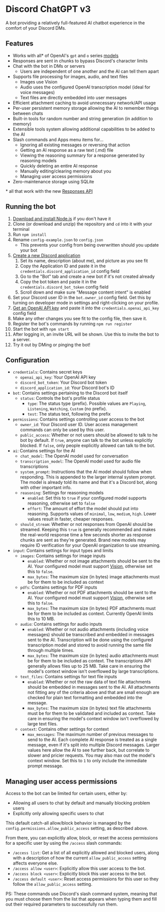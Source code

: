# Discord ChatGPT v3
A bot providing a relatively full-featured AI chatbot experience in the comfort of your Discord DMs.

## Features
- Works with all* of OpenAI's `gpt` and `o` series [models](https://platform.openai.com/docs/models)
- Responses are sent in chunks to bypass Discord's character limits
- Chat with the bot in DMs or servers
  - Users are independent of one another and the AI can tell them apart
- Supports file processing for images, audio, and text files
  - Images use Vision
  - Audio uses the configured OpenAI transcription model (ideal for voice messages)
  - Text files are directly embedded into user messages
- Efficient attachment caching to avoid unnecessary network/API usage
- Per-user persistent memory storage allowing the AI to remember things between chats
- Built-in tools for random number and string generation (in addition to memory)
- Extensible tools system allowing additional capabilities to be added to the AI
- Slash commands and Apps menu items for...
  - Ignoring all existing messages or reversing that action
  - Getting an AI response as a raw text (.md) file
  - Viewing the reasoning summary for a response generated by reasoning models
  - Quickly deleting an entire AI response
  - Manually editing/clearing memory about you
  - Managing user access permissions
- Zero-maintenance storage using SQLite

\* all that work with the new [Responses API](https://platform.openai.com/docs/api-reference/responses/create)

## Running the bot
1. [Download and install Node.js](https://nodejs.org/en/download/) if you don't have it
2. Clone (or download and unzip) the repository and `cd` into it with your terminal
3. Run `npm install`
4. Rename `config-example.json` to `config.json`
    * This prevents your config from being overwritten should you update your bot
5. [Create a new Discord application](https://discord.com/developers/applications)
    1. Set its name, description (about me), and picture as you see fit
    2. Copy the Application ID and paste it in the `credentials.discord_application_id` config field
    3. Go to the "Bot" tab and create a new bot if it's not created already
    4. Copy the bot token and paste it in the `credentials.discord_bot_token` config field
    5. Scroll down and make sure "Message content intent" is enabled
6. Set your Discord user ID in the `bot.owner_id` config field. Get this by turning on developer mode in settings and right-clicking on your profile.
7. [Get an OpenAI API key](https://platform.openai.com/account/api-keys) and paste it into the `credentials.openai_api_key` config field
8.  Make any other changes you see fit to the config file, then save it.
9.  Register the bot's commands by running `npm run register`
10. Start the bot with `npm start`
11. After logging in, an invite URL will be shown. Use this to invite the bot to a server.
12. Try it out by DMing or pinging the bot!

## Configuration
- `credentials`: Contains secret keys
  - `openai_api_key`: Your OpenAI API key
  - `discord_bot_token`: Your Discord bot token
  - `discord_application_id`: Your Discord bot's ID
- `bot`: Contains settings pertaining to the Discord bot itself
  - `status`: Controls the bot's profile status
    - `type`: The status type (prefix). Possible values are `Playing`, `Listening`, `Watching`, `Custom` (no prefix).
    - `test`: The status text, following the prefix
- `permissions`: Contains settings controlling user access to the bot
  - `owner_id`: Your Discord user ID. User access management commands can only be used by this user.
  - `public_access`: Whether or not users should be allowed to talk to he bot by default. If `true`, anyone can talk to the bot unless explicitly blocked. If `false`, only people explicitly allowed can talk to the bot.
- `ai`: Contains settings for the AI
  - `chat_model`: The OpenAI model used for conversation
  - `transcription_model`: The OpenAI model used for audio file transcriptions
  - `system_prompt`: Instructions that the AI model should follow when responding. This is appended to the larger internal system prompt. The model is already told its name and that it's a Discord bot, along with other important info.
  - `reasoning`: Settings for reasoning models
    - `enabled`: Set this to `true` if your configured model supports reasoning, otherwise set to `false`
    - `effort`: The amount of effort the model should put into reasoning. Supports values of `minimal`, `low`, `medium`, `high`. Lower values result in faster, cheaper responses.
  - `should_stream`: Whether or not responses from OpenAI should be streamed. Keeping this `true` is generally recommended and makes the real-world response time a few seconds shorter as response chunks are sent as they're generated. Brand new models may require ID verification for your OpenAI organization to use streaming.
- `input`: Contains settings for input types and limits
  - `images`: Contains settings for image inputs
    - `enabled`: Whether or not image attachments should be sent to the AI. Your configured model must support [Vision](https://platform.openai.com/docs/guides/images-vision?api-mode=responses#analyze-images), otherwise set this to `false`.
    - `max_bytes`: The maximum size (in bytes) image attachments must be for them to be included as context
  - `pdfs`: Contains settings for PDF inputs
    - `enabled`: Whether or not PDF attachments should be sent to the AI. Your configured model must support [Vision](https://platform.openai.com/docs/guides/images-vision?api-mode=responses#analyze-images), otherwise set this to `false`.
    - `max_bytes`: The maximum size (in bytes) PDF attachments must be for them to be included as context. Currently OpenAI limits this to 10 MB.
  - `audio`: Contains settings for audio inputs
    - `enabled`: Whether or not audio attachments (including voice messages) should be transcribed and embedded in messages sent to the AI. Transcription will be done using the configured transcription model and stored to avoid running the same file through multiple times.
    - `max_bytes`: The maximum size (in bytes) audio attachments must be for them to be included as context. The transcriptions API generally allows files up to 25 MB. Take care in ensuring the model's context window isn't overflowed by large transcriptions.
  - `text_files`: Contains settings for text file inputs
    - `enabled`: Whether or not the raw data of text file attachments should be embedded in messages sent to the AI. All attachments not fitting any of the criteria above and that are small enough are checked for plain text formatting and embedded into the message.
    - `max_bytes`: The maximum size (in bytes) text file attachments must be for them to be validated and included as context. Take care in ensuring the model's context window isn't overflowed by large text files.
  - `context`: Contains other settings for context
    - `max_messages`: The maximum number of previous messages to send to the AI. Each complete AI response is treated as a single message, even if it's split into multiple Discord messages. Larger values here allow the AI to see further back, but correlate to slower and pricier requests. You may also max out the model's context window. Set this to `1` to only include the immediate prompt message.

## Managing user access permissions
Access to the bot can be limited for certain users, either by:
- Allowing all users to chat by default and manually blocking problem users
- Explicitly only allowing specific users to chat

This default catch-all allow/block behavior is managed by the `config.permissions.allow_public_access` setting, as described above.

From there, you can explicitly allow, block, or reset the access permissions for a specific user by using the `/access` slash commands:

- `/access list`: Get a list of all explicitly allowed and blocked users, along with a description of how the current `allow_public_access` setting affects everyone else.
- `/access allow <user>`: Explicitly allow this user access to the bot.
- `/access block <user>`: Explicitly block this user access to the bot.
- `/access default <user>`: Reset access permissions for this user so they follow the `allow_public_access` setting.

PS: These commands use Discord's slash command system, meaning that you must choose them from the list that appears when typing them and fill out their required parameters to successfully run them.